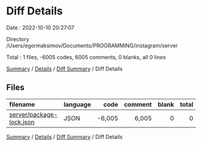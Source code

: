 # Diff Details

Date : 2022-10-10 20:27:07

Directory /Users/egormaksimov/Documents/PROGRAMMING/instagram/server

Total : 1 files,  -6005 codes, 6005 comments, 0 blanks, all 0 lines

[Summary](results.md) / [Details](details.md) / [Diff Summary](diff.md) / Diff Details

## Files
| filename | language | code | comment | blank | total |
| :--- | :--- | ---: | ---: | ---: | ---: |
| [server/package-lock.json](/server/package-lock.json) | JSON | -6,005 | 6,005 | 0 | 0 |

[Summary](results.md) / [Details](details.md) / [Diff Summary](diff.md) / Diff Details